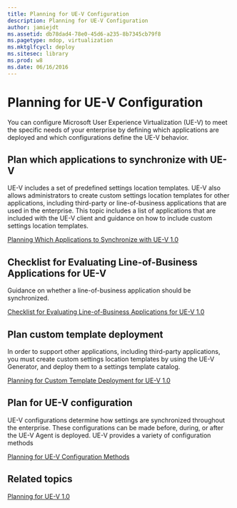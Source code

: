 ```yaml
---
title: Planning for UE-V Configuration
description: Planning for UE-V Configuration
author: jamiejdt
ms.assetid: db78dad4-78e0-45d6-a235-8b7345cb79f8
ms.pagetype: mdop, virtualization
ms.mktglfcycl: deploy
ms.sitesec: library
ms.prod: w8
ms.date: 06/16/2016
---
```



# Planning for UE-V Configuration


You can configure Microsoft User Experience Virtualization (UE-V) to meet the specific needs of your enterprise by defining which applications are deployed and which configurations define the UE-V behavior.

## Plan which applications to synchronize with UE-V


UE-V includes a set of predefined settings location templates. UE-V also allows administrators to create custom settings location templates for other applications, including third-party or line-of-business applications that are used in the enterprise. This topic includes a list of applications that are included with the UE-V client and guidance on how to include custom settings location templates.

[Planning Which Applications to Synchronize with UE-V 1.0](planning-which-applications-to-synchronize-with-ue-v-10.md)

## Checklist for Evaluating Line-of-Business Applications for UE-V


Guidance on whether a line-of-business application should be synchronized.

[Checklist for Evaluating Line-of-Business Applications for UE-V 1.0](checklist-for-evaluating-line-of-business-applications-for-ue-v-10.md)

## Plan custom template deployment


In order to support other applications, including third-party applications, you must create custom settings location templates by using the UE-V Generator, and deploy them to a settings template catalog.

[Planning for Custom Template Deployment for UE-V 1.0](planning-for-custom-template-deployment-for-ue-v-10.md)

## Plan for UE-V configuration


UE-V configurations determine how settings are synchronized throughout the enterprise. These configurations can be made before, during, or after the UE-V Agent is deployed. UE-V provides a variety of configuration methods

[Planning for UE-V Configuration Methods](planning-for-ue-v-configuration-methods.md)

## Related topics


[Planning for UE-V 1.0](planning-for-ue-v-10.md)

 

 





